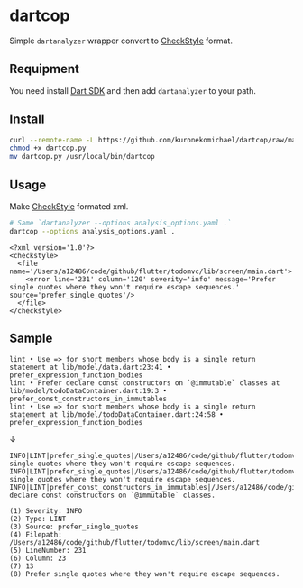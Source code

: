 dartcop
===========

Simple `dartanalyzer` wrapper convert to [CheckStyle](http://checkstyle.sourceforge.net/) format.

## Requipment

You need install [Dart SDK](https://www.dartlang.org/install) and then add `dartanalyzer` to your path.

## Install

```bash
curl --remote-name -L https://github.com/kuronekomichael/dartcop/raw/master/src/dartcop.py
chmod +x dartcop.py
mv dartcop.py /usr/local/bin/dartcop
```

## Usage

Make [CheckStyle](http://checkstyle.sourceforge.net/) formated xml.

```bash
# Same `dartanalyzer --options analysis_options.yaml .`
dartcop --options analysis_options.yaml .
```


```xml:Sample output
<?xml version='1.0'?>
<checkstyle>
  <file name='/Users/a12486/code/github/flutter/todomvc/lib/screen/main.dart'>
    <error line='231' column='120' severity='info' message='Prefer single quotes where they won't require escape sequences.' source='prefer_single_quotes'/>
  </file>
</checkstyle>
```

## Sample

```
lint • Use => for short members whose body is a single return statement at lib/model/data.dart:23:41 • prefer_expression_function_bodies
lint • Prefer declare const constructors on `@immutable` classes at lib/model/todoDataContainer.dart:19:3 • prefer_const_constructors_in_immutables
lint • Use => for short members whose body is a single return statement at lib/model/todoDataContainer.dart:24:58 • prefer_expression_function_bodies
```
  ↓
```
INFO|LINT|prefer_single_quotes|/Users/a12486/code/github/flutter/todomvc/lib/screen/main.dart|231|23|13|Prefer single quotes where they won't require escape sequences.
INFO|LINT|prefer_single_quotes|/Users/a12486/code/github/flutter/todomvc/lib/screen/main.dart|233|25|15|Prefer single quotes where they won't require escape sequences.
INFO|LINT|prefer_const_constructors_in_immutables|/Users/a12486/code/github/flutter/todomvc/lib/screen/main.dart|51|3|14|Prefer declare const constructors on `@immutable` classes.
```

```
(1) Severity: INFO
(2) Type: LINT
(3) Source: prefer_single_quotes
(4) Filepath: /Users/a12486/code/github/flutter/todomvc/lib/screen/main.dart
(5) LineNumber: 231
(6) Column: 23
(7) 13
(8) Prefer single quotes where they won't require escape sequences.
```